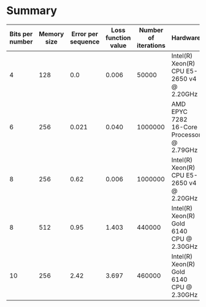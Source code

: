 # Summary

| Bits per number | Memory size | Error per sequence | Loss function value | Number of iterations | Hardware                                  |
| --------------- | ----------- | ------------------ | ------------------- | -------------------- | ----------------------------------------- |
| 4               | 128         | 0.0                | 0.006               | 50000                | Intel(R) Xeon(R) CPU E5-2650 v4 @ 2.20GHz |
| 6               | 256         | 0.021              | 0.040               | 1000000              | AMD EPYC 7282 16-Core Processor @ 2.79GHz |
| 8               | 256         | 0.62               | 0.006               | 1000000              | Intel(R) Xeon(R) CPU E5-2650 v4 @ 2.20GHz |
| 8               | 512         | 0.95               | 1.403               | 440000               | Intel(R) Xeon(R) Gold 6140 CPU @ 2.30GHz  |
| 10              | 256         | 2.42               | 3.697               | 460000               | Intel(R) Xeon(R) Gold 6140 CPU @ 2.30GHz  |
